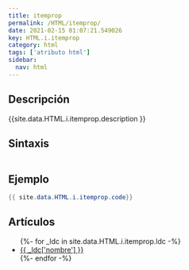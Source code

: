 ```yaml
---
title: itemprop
permalink: /HTML/itemprop/
date: 2021-02-15 01:07:21.549026
key: HTML.i.itemprop
category: html
tags: ['atributo html']
sidebar: 
  nav: html
---
```


## Descripción
{{site.data.HTML.i.itemprop.description }}

## Sintaxis
~~~html
~~~

## Ejemplo
~~~java
{{ site.data.HTML.i.itemprop.code}}
~~~

## Artículos
<ul>
{%- for _ldc in site.data.HTML.i.itemprop.ldc -%}
   <li>
       <a href="{{_ldc['url'] }}">{{ _ldc['nombre'] }}</a>
   </li>
{%- endfor -%}
</ul>
